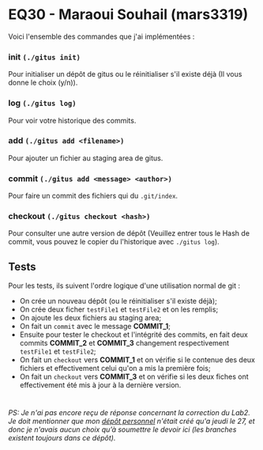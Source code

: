 # EQ30 - Maraoui Souhail (mars3319)

Voici l'ensemble des commandes que j'ai implémentées :

### **init** `(./gitus init)`
Pour initialiser un dépôt de gitus ou le réinitialiser s'il existe déjà (Il vous donne le choix (y/n)).

### **log** `(./gitus log)`
Pour voir votre historique des commits.

### **add** `(./gitus add <filename>)`
Pour ajouter un fichier au staging area de gitus.

### **commit** `(./gitus add <message> <author>)`
Pour faire un commit des fichiers qui du `.git/index`.

### **checkout** `(./gitus checkout <hash>)`
Pour consulter une autre version de dépôt (Veuillez entrer tous le Hash de commit, vous pouvez le copier du l'historique avec `./gitus log`).

## Tests
Pour les tests, ils suivent l'ordre logique d'une utilisation normal de git : 
* On crée un nouveau dépôt (ou le réinitialiser s'il existe déjà);
* On crée deux ficher `testFile1` et `testFile2` et on les remplis;
* On ajoute les deux fichiers au staging area;
* On fait un `commit` avec le message **COMMIT_1**;
* Ensuite pour tester le checkout et l'intégrité des commits, en fait deux commits **COMMIT_2** et **COMMIT_3** changement respectivement `testFile1` et `testFile2`;
* On fait un `checkout` vers **COMMIT_1** et on vérifie si le contenue des deux fichiers et effectivement celui qu'on a mis la première fois;
* On fait un `checkout` vers **COMMIT_3** et on vérifie si les deux fiches ont effectivement été mis à jour à la dernière version.




# 
*PS: Je n'ai pas encore reçu de réponse concernant la correction du Lab2. Je doit mentionner que mon [dépôt personnel](https://depot.dinf.usherbrooke.ca/dinf/cours/e21/IGL601/mars3319) n'était créé qu'a jeudi le 27, et donc je n'avais aucun choix qu’à soumettre le devoir ici (les branches existent toujours dans ce dépôt).*